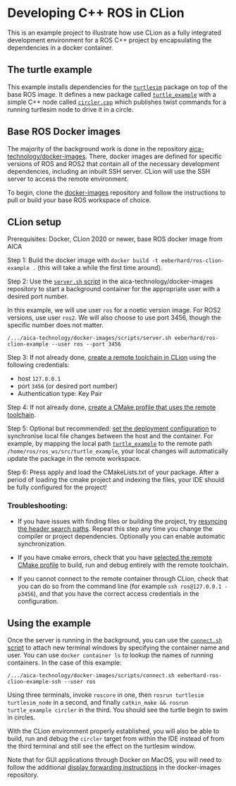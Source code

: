 # Developing C++ ROS in CLion

This is an example project to illustrate how use CLion as a fully integrated development
environment for a ROS C++ project by encapsulating the dependencies in a docker container.

## The turtle example

This example installs dependencies for the [`turtlesim`](http://wiki.ros.org/turtlesim) package on top of the base ROS image.
It defines a new package called [`turtle_example`](./turtle_example) with a simple C++ node called [`circler.cpp`](./turtle_example/src/circler.cpp)
which publishes twist commands for a running turtlesim node to drive it in a circle.

## Base ROS Docker images

The majority of the background work is done in the repository [aica-technology/docker-images](https://github.com/aica-technology/docker-images).
There, docker images are defined for specific versions of ROS and ROS2 that contain
all of the necessary development dependencies, including an inbuilt SSH server.
CLion will use the SSH server to access the remote environment.

To begin, clone the [docker-images](https://github.com/aica-technology/docker-images) repository and follow the instructions to pull or build your
base ROS workspace of choice.

## CLion setup

Prerequisites: Docker, CLion 2020 or newer, base ROS docker image from AICA

Step 1: Build the docker image with `docker build -t eeberhard/ros-clion-example .` (this will take a while the first time around).

Step 2: Use the [`server.sh` script](https://github.com/aica-technology/docker-images/blob/master/scripts/server.sh) in
the aica-technology/docker-images repository to start a background container for the appropriate user
with a desired port number.

In this example, we will use user `ros` for a noetic version image. For ROS2 versions, use user `ros2`.
We will also choose to use port 3456, though the specific number does not matter.

```shell script
/.../aica-technology/docker-images/scripts/server.sh eeberhard/ros-clion-example --user ros --port 3456
```

Step 3: If not already done, [create a remote toolchain in CLion](https://www.jetbrains.com/help/clion/remote-projects-support.html#remote-toolchain)
using the following credentials:
 - host `127.0.0.1`
 - port `3456` (or desired port number)
 - Authentication type: Key Pair
 
Step 4: If not already done, [create a CMake profile that uses the remote toolchain](https://www.jetbrains.com/help/clion/remote-projects-support.html#CMakeProfile).

Step 5: Optional but recommended: [set the deployment configuration](https://www.jetbrains.com/help/clion/remote-projects-support.html#deployment-entry)
to synchronise local file changes between the host and the container. 
For example, by mapping the local path [`turtle_example`](./turtle_example) to the remote path `/home/ros/ros_ws/src/turtle_example`,
your local changes will automatically update the package in the remote workspace.

Step 6: Press apply and load the CMakeLists.txt of your package. After a period of loading the cmake project
and indexing the files, your IDE should be fully configured for the project!

### Troubleshooting:

- If you have issues with finding files or building the project, try [resyncing the header search paths](https://www.jetbrains.com/help/clion/remote-projects-support.html#resync).
Repeat this step any time you change the compiler or project dependencies.
Optionally you can enable automatic synchronization.

- If you have cmake errors, check that you have [selected the remote CMake profile](https://www.jetbrains.com/help/clion/remote-projects-support.html#WorkWithRemote)
to build, run and debug entirely with the remote toolchain.

- If you cannot connect to the remote container through CLion, check that you can do so from the command
line (for example `ssh ros@127.0.0.1 -p3456`), and that you have the correct access credentials in the configuration. 


## Using the example

Once the server is running in the background, you can use the [`connect.sh` script](https://github.com/aica-technology/docker-images/blob/master/scripts/connect.sh) 
to attach new terminal windows by specifying the container name and user. You can use `docker container ls` to 
lookup the names of running containers. In the case of this example:

```shell script
/.../aica-technology/docker-images/scripts/connect.sh eeberhard-ros-clion-example-ssh --user ros
```

Using three terminals, invoke `roscore` in one, then `rosrun turtlesim turtlesim_node` in a second, and finally
`catkin_make && rosrun turtle_example circler` in the third. You should see the turtle begin to swim in circles.

With the CLion environment properly established, you will also be able to build, run and debug the `circler` target
from within the IDE instead of from the third terminal and still see the effect on the turtlesim window.

Note that for GUI applications through Docker on MacOS, you will need to follow the additional 
[display forwarding instructions](https://github.com/aica-technology/docker-images#notes-on-x11-display-forwarding-for-mac) in the docker-images repository.